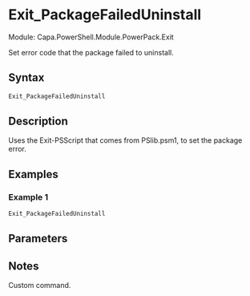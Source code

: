 # Exit_PackageFailedUninstall
Module: Capa.PowerShell.Module.PowerPack.Exit

Set error code that the package failed to uninstall.

## Syntax

```powershell
Exit_PackageFailedUninstall
```

## Description

Uses the Exit-PSScript that comes from PSlib.psm1, to set the package error.

## Examples

### Example 1
```powershell
Exit_PackageFailedUninstall
```
    

## Parameters


## Notes

Custom command.
